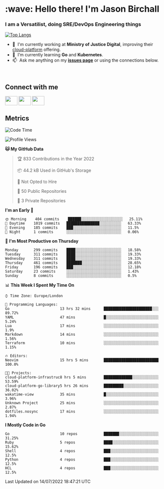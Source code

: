 <h1 align="left" id="jason-title">:wave: Hello there! I'm Jason Birchall</h1>
<h3 align="left">I am a Versatilist, doing SRE/DevOps Engineering things</h3>

[![Top Langs](https://github-readme-stats.vercel.app/api?username=jasonBirchall&show_icons=true&count_private=true&include_all_commits=true&theme=gruvbox)](https://github.com/anuraghazra/github-readme-stats)

- :office: &nbsp;I'm currently working at **Ministry of Justice Digital**, improving their [cloud-platform](https://github.com/ministryofjustice/cloud-platform) offering.
- :seedling: &nbsp;I’m currently learning **Go** and **Kubernetes**.
- :mailbox: &nbsp;Ask me anything on my **[issues page]** or using the connections below.


<br>

<h2>Connect with me</h2>
<p>
<a href="https://twitter.com/jsonBirchall" target="blank"><img align="center" src="https://cdn.jsdelivr.net/npm/simple-icons@3.0.1/icons/twitter.svg" alt="" height="30" width="40" /></a>
<a href="https://keybase.io/json0" target="blank"><img align="center" src="https://cdn.jsdelivr.net/npm/simple-icons@3.0.1/icons/keybase.svg" alt="" height="30" width="40" /></a>
<a href="https://www.reddit.com/user/kakorate" target="blank"><img align="center" src="https://cdn.jsdelivr.net/npm/simple-icons@3.0.1/icons/reddit.svg" alt="" height="30" width="40" /></a>
</p>

<h2>Metrics</h2>

<!--START_SECTION:waka-->
![Code Time](http://img.shields.io/badge/Code%20Time-0%20secs-blue)

![Profile Views](http://img.shields.io/badge/Profile%20Views-3-blue)

**🐱 My GitHub Data** 

> 🏆 833 Contributions in the Year 2022
 > 
> 📦 44.2 kB Used in GitHub's Storage 
 > 
> 🚫 Not Opted to Hire
 > 
> 📜 50 Public Repositories 
 > 
> 🔑 3 Private Repositories  
 > 
**I'm an Early 🐤** 

```text
🌞 Morning    404 commits    ██████░░░░░░░░░░░░░░░░░░░   25.11% 
🌆 Daytime    1019 commits   ███████████████░░░░░░░░░░   63.33% 
🌃 Evening    185 commits    ███░░░░░░░░░░░░░░░░░░░░░░   11.5% 
🌙 Night      1 commits      ░░░░░░░░░░░░░░░░░░░░░░░░░   0.06%

```
📅 **I'm Most Productive on Thursday** 

```text
Monday       299 commits    ████░░░░░░░░░░░░░░░░░░░░░   18.58% 
Tuesday      311 commits    ████░░░░░░░░░░░░░░░░░░░░░   19.33% 
Wednesday    311 commits    ████░░░░░░░░░░░░░░░░░░░░░   19.33% 
Thursday     461 commits    ███████░░░░░░░░░░░░░░░░░░   28.65% 
Friday       196 commits    ███░░░░░░░░░░░░░░░░░░░░░░   12.18% 
Saturday     23 commits     ░░░░░░░░░░░░░░░░░░░░░░░░░   1.43% 
Sunday       8 commits      ░░░░░░░░░░░░░░░░░░░░░░░░░   0.5%

```


📊 **This Week I Spent My Time On** 

```text
⌚︎ Time Zone: Europe/London

💬 Programming Languages: 
Go                       13 hrs 32 mins      ██████████████████████░░░   89.72% 
YAML                     47 mins             █░░░░░░░░░░░░░░░░░░░░░░░░   5.24% 
Lua                      17 mins             ░░░░░░░░░░░░░░░░░░░░░░░░░   1.9% 
Markdown                 14 mins             ░░░░░░░░░░░░░░░░░░░░░░░░░   1.56% 
Terraform                10 mins             ░░░░░░░░░░░░░░░░░░░░░░░░░   1.15%

🔥 Editors: 
Neovim                   15 hrs 5 mins       █████████████████████████   100.0%

🐱‍💻 Projects: 
cloud-platform-infrastruc8 hrs 5 mins        █████████████░░░░░░░░░░░░   53.59% 
cloud-platform-go-library5 hrs 26 mins       █████████░░░░░░░░░░░░░░░░   36.02% 
wakatime-view            35 mins             █░░░░░░░░░░░░░░░░░░░░░░░░   3.96% 
Unknown Project          25 mins             ░░░░░░░░░░░░░░░░░░░░░░░░░   2.87% 
dotfiles.nosync          17 mins             ░░░░░░░░░░░░░░░░░░░░░░░░░   1.94%

```

**I Mostly Code in Go** 

```text
Go                       10 repos            ███████░░░░░░░░░░░░░░░░░░   31.25% 
Ruby                     5 repos             ████░░░░░░░░░░░░░░░░░░░░░   15.62% 
Shell                    4 repos             ███░░░░░░░░░░░░░░░░░░░░░░   12.5% 
Python                   4 repos             ███░░░░░░░░░░░░░░░░░░░░░░   12.5% 
HCL                      4 repos             ███░░░░░░░░░░░░░░░░░░░░░░   12.5%

```



 Last Updated on 14/07/2022 18:47:21 UTC
<!--END_SECTION:waka-->

<!-- links -->

[issues page]: https://github.com/jasonBirchall/jasonBirchall/issues "jasonBirchall/issues"
